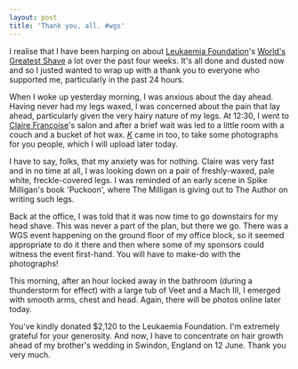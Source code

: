 ```yaml
---
layout: post
title: 'Thank you, all. #wgs'
---
```


I realise that I have been harping on about [Leukaemia
Foundation](https://www.leukaemia.org.au/web/index.php)'s [World's Greatest
Shave](https://www.worldsgreatestshave.com/) a lot over the past four weeks. It's
all done and dusted now and so I justed wanted to wrap up with a thank you to
everyone who supported me, particularly in the past 24 hours.


When I woke up yesterday morning, I was anxious about the day ahead. Having
never had my legs waxed, I was concerned about the pain that lay ahead,
particularly given the very hairy nature of my legs. At 12:30, I went to [Claire
Fran&ccedil;oise](https://www.clairefrancoise.com.au/)'s salon and after a brief
wait was led to a little room with a couch and a bucket of hot wax.
[_K_](https://thribble.blogspot.com.au/) came in too, to take some photographs
for you people, which I will upload later today.


I have to say, folks, that my anxiety was for nothing. Claire was very fast and
in no time at all, I was looking down on a pair of freshly-waxed, pale white,
freckle-covered legs. I was reminded of an early scene in Spike Milligan's book
'Puckoon', where The Milligan is giving out to The Author on writing such legs.


Back at the office, I was told that it was now time to go downstairs for my head
shave. This was never a part of the plan, but there we go. There was a WGS event
happening on the ground floor of my office block, so it seemed appropriate to do
it there and then where some of my sponsors could witness the event first-hand.
You will have to make-do with the photographs!


This morning, after an hour locked away in the bathroom (during a thunderstorm
for effect) with a large tub of Veet and a Mach III, I emerged with smooth arms,
chest and head. Again, there will be photos online later today.

You've kindly donated $2,120 to the Leukaemia Foundation. I'm extremely grateful
for your generosity. And now, I have to concentrate on hair growth ahead of my
brother's wedding in Swindon, England on 12 June. Thank you very much.

